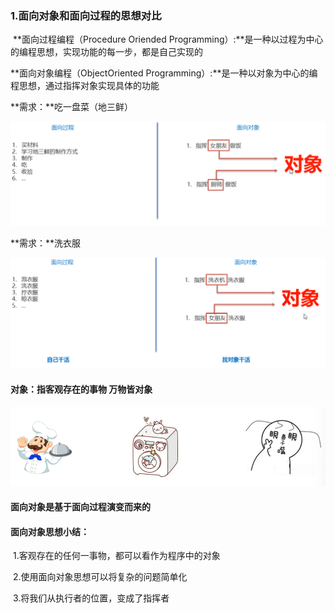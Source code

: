 ### 1.面向对象和面向过程的思想对比

​	**面向过程编程（Procedure Oriended Programming）:**是一种以过程为中心的编程思想，实现功能的每一步，都是自己实现的

   **面向对象编程（ObjectOriented Programming）:**是一种以对象为中心的编程思想，通过指挥对象实现具体的功能

 **需求：**吃一盘菜（地三鲜）

 ![63-1](img/63-1.png)

**需求：**洗衣服

![63-2](img/63-2.png)

#### 对象：指客观存在的事物  万物皆对象

![63-3](img/63-3.png)

#### 面向对象是基于面向过程演变而来的

#### 面向对象思想小结：

​	1.客观存在的任何一事物，都可以看作为程序中的对象

​	2.使用面向对象思想可以将复杂的问题简单化

​	3.将我们从执行者的位置，变成了指挥者